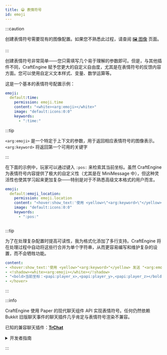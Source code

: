 ```yaml
---
title: 😀 表情符号
id: emoji
---
```


:::caution

创建表情符号需要现有的图像配置。如果您不熟悉此过程，请查阅 [🖼️ 图像](./image.md) 页面。

:::

创建表情符号非常简单——您只需填写几个易于理解的参数即可。但是，与其他插件不同，CraftEngine 赋予您更大的自定义自由度，尤其是在表情符号的反馈内容方面。您可以使用自定义文本样式、变量、数学运算等。

这是一个基本的表情符号配置示例：

```yaml
emoji:
  default:time:
    permission: emoji.time
    content: "<white><arg:emoji></white>"
    image: "default:icons:0:0"
    keywords:
      - ":time:"
```

:::tip

`<arg:emoji>` 是一个特定于上下文的参数，用于返回相应表情符号的图像表示。\
`<arg:keyword>` 将返回第一个可用的关键字

:::

在下面的示例中，玩家可以通过键入 `:pos:` 来检索其当前坐标。虽然 CraftEngine 为表情符号内容提供了极大的自定义性（尤其是在 MiniMessage 中），但这种灵活性也使其学习起来更加复杂——特别是对于不熟悉高级文本格式的用户而言。

```yaml
emoji:
  default:emoji_location:
    permission: emoji.location
    content: "<hover:show_text:'使用 <yellow>\"<arg:keyword>\"</yellow> 发送 \"<arg:emoji>\" 表情符号'><!shadow><white><arg:emoji></white></!shadow><bold>当前坐标：<papi:player_x>,<papi:player_y>,<papi:player_z></bold></hover>"
    image: "default:icons:0:0"
    keywords:
      - ":pos:"
```

<div style={{textAlign: 'center'}}>
  <img src="/img/emoji_1.png" alt="" />
</div>

:::tip

为了在处理复杂配置时提高可读性，我为格式化添加了多行支持。CraftEngine 将在处理过程中自动将这些行合并为单个字符串，从而更容易编写和维护复杂的设置，而不会牺牲功能。

```yaml
content:
- <hover:show_text:'使用 <yellow>"<arg:keyword>"</yellow> 发送 "<arg:emoji>" 表情符号'>
- <!shadow><white><arg:emoji></white></!shadow>
- "<bold>当前坐标：<papi:player_x>,<papi:player_y>,<papi:player_z></bold>"
- </hover>
```
:::

:::info

CraftEngine 使用 Paper 的现代聊天组件 API 实现表情符号。任何仍然依赖 Bukkit 旧版聊天事件的聊天插件几乎肯定与表情符号渲染不兼容。

已知的兼容聊天插件：[**TrChat**](https://github.com/TrPlugins/TrChat)

<details>
  <summary>开发者指南</summary>

  ```java
import io.papermc.paper.event.player.AsyncChatEvent;
import net.kyori.adventure.text.Component;
import net.kyori.adventure.text.minimessage.Context;
import net.kyori.adventure.text.minimessage.MiniMessage;
import net.kyori.adventure.text.minimessage.ParsingException;
import net.kyori.adventure.text.minimessage.tag.Tag;
import net.kyori.adventure.text.minimessage.tag.resolver.ArgumentQueue;
import net.kyori.adventure.text.minimessage.tag.resolver.TagResolver;
import org.bukkit.entity.Player;
import org.bukkit.event.EventHandler;
import org.bukkit.event.Listener;
import org.jetbrains.annotations.NotNull;
import org.jetbrains.annotations.Nullable;

public class ChatListener implements Listener {
    public static final String CHAT_FORMAT = "<gray><player>: <chat>";

    @EventHandler(ignoreCancelled = true)
    public void onAsyncChat(AsyncChatEvent event) {
        Component chatMessage = event.message();
        Component formattedChatMessage = MiniMessage.miniMessage().deserialize(CHAT_FORMAT, new PlayerTagResolver(event.getPlayer()), new ChatMessageTagResolver(chatMessage));
        // do further process
    }

    public static class PlayerTagResolver implements TagResolver {
        private final Player sender;

        public PlayerTagResolver(Player sender) {
            this.sender = sender;
        }

        @Override
        public boolean has(@NotNull String name) {
            return name.equals("player");
        }

        @Override
        public @Nullable Tag resolve(@NotNull String name, @NotNull ArgumentQueue arguments, @NotNull Context ctx) throws ParsingException {
            return Tag.inserting(Component.text(sender.getName()));
        }
    }

    public static class ChatMessageTagResolver implements TagResolver {
        private final @NotNull Component chatMessage;

        public ChatMessageTagResolver(@NotNull Component chatMessage) {
            this.chatMessage = chatMessage;
        }

        @Override
        public boolean has(@NotNull String name) {
            return name.equals("chat");
        }

        @Override
        public @Nullable Tag resolve(@NotNull String name, @NotNull ArgumentQueue arguments, @NotNull Context ctx) throws ParsingException {
            return Tag.selfClosingInserting(this.chatMessage);
        }
    }
}

  ```

</details>

:::

```